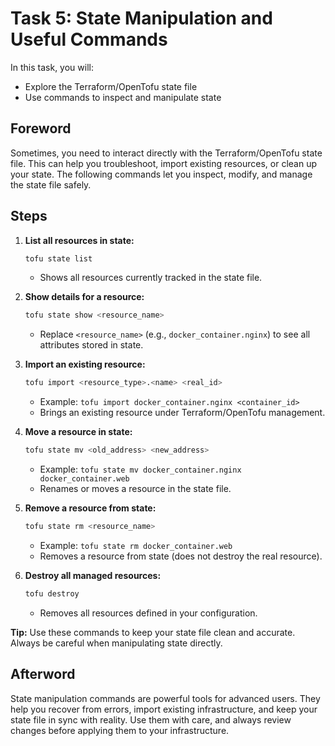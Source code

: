 # Task 5: State Manipulation and Useful Commands

In this task, you will:
- Explore the Terraform/OpenTofu state file
- Use commands to inspect and manipulate state

## Foreword

Sometimes, you need to interact directly with the Terraform/OpenTofu state file. This can help you troubleshoot, import existing resources, or clean up your state. The following commands let you inspect, modify, and manage the state file safely.

## Steps
1. **List all resources in state:**
   ```sh
   tofu state list
   ```
   - Shows all resources currently tracked in the state file.

2. **Show details for a resource:**
   ```sh
   tofu state show <resource_name>
   ```
   - Replace `<resource_name>` (e.g., `docker_container.nginx`) to see all attributes stored in state.

3. **Import an existing resource:**
   ```sh
   tofu import <resource_type>.<name> <real_id>
   ```
   - Example: `tofu import docker_container.nginx <container_id>`
   - Brings an existing resource under Terraform/OpenTofu management.

4. **Move a resource in state:**
   ```sh
   tofu state mv <old_address> <new_address>
   ```
   - Example: `tofu state mv docker_container.nginx docker_container.web`
   - Renames or moves a resource in the state file.

5. **Remove a resource from state:**
   ```sh
   tofu state rm <resource_name>
   ```
   - Example: `tofu state rm docker_container.web`
   - Removes a resource from state (does not destroy the real resource).

6. **Destroy all managed resources:**
   ```sh
   tofu destroy
   ```
   - Removes all resources defined in your configuration.

**Tip:** Use these commands to keep your state file clean and accurate. Always be careful when manipulating state directly.

## Afterword

State manipulation commands are powerful tools for advanced users. They help you recover from errors, import existing infrastructure, and keep your state file in sync with reality. Use them with care, and always review changes before applying them to your infrastructure. 